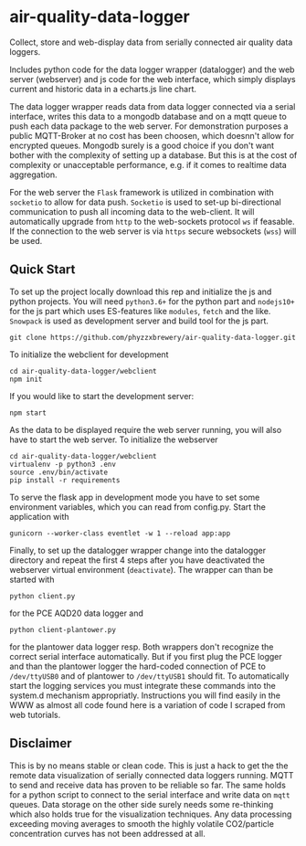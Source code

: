 # air-quality-data-logger
Collect, store and web-display data from serially connected air quality data loggers.

Includes python code for the data logger wrapper (datalogger) and the web server (webserver) and js code for the web interface, which simply displays current and historic data in a echarts.js line chart. 

The data logger wrapper reads data from data logger connected via a serial interface, writes this data to a mongodb database and on a mqtt queue to push each data package to the web server. For demonstration purposes a public MQTT-Broker at no cost has been choosen, which doesnn't allow for encrypted queues. Mongodb surely is a good choice if you don't want bother with the complexity of setting up a database. But this is at the cost of complexity or unacceptable performance, e.g. if it comes to realtime data aggregation. 

For the web server the ```Flask``` framework is utilized in combination with ```socketio``` to allow for data push. ```Socketio``` is used to set-up bi-directional communication to push all incoming data to the web-client. It will automatically upgrade from ```http``` to the web-sockets protocol ```ws``` if feasable. If the connection to the web server is via `https` secure websockets (`wss`) will be used.
## Quick Start
To set up the project locally download this rep and initialize the js and python projects. You will need `python3.6+` for the python part and `nodejs10+` for the js part which uses ES-features like `modules`, `fetch` and the like. `Snowpack` is used as development server and build tool for the js part.

    git clone https://github.com/phyzzxbrewery/air-quality-data-logger.git
    
To initialize the webclient for development


    cd air-quality-data-logger/webclient    
    npm init

If you would like to start the development server:

    npm start

As the data to be displayed require the web server running, you will also have to start the web server. To initialize the webserver

    cd air-quality-data-logger/webclient
    virtualenv -p python3 .env
    source .env/bin/activate
    pip install -r requirements
    
To serve the flask app in development mode you have to set some environment variables, which you can read from config.py. Start the application with

    gunicorn --worker-class eventlet -w 1 --reload app:app
    
Finally, to set up the datalogger wrapper change into the datalogger directory and repeat the first 4 steps after you have deactivated the webserver virtual environment (`deactivate`). The wrapper can than be started with

    python client.py
    
for the PCE AQD20 data logger and

    python client-plantower.py
    
for the plantower data logger resp.
Both wrappers don't recognize the correct serial interface automatically. But if you first plug the PCE logger and than the plantower logger the hard-coded connection of PCE to ```/dev/ttyUSB0``` and of plantower to `/dev/ttyUSB1` should fit. To automatically start the logging services you must integrate these commands into the system.d mechanism appropriatly. Instructions you will find easily in the WWW as almost all code found here is a variation of code I scraped from web tutorials.
## Disclaimer
This is by no means stable or clean code. This is just a hack to get the the remote data visualization of serially connected data loggers running. MQTT to send and receive data has proven to be reliable so far. The same holds for a python script to connect to the serial interface and write data on `mqtt` queues. Data storage on the other side surely needs some re-thinking which also holds true for the visualization techniques. Any data processing exceeding moving averages to smooth the highly volatile CO2/particle concentration curves has not been addressed at all. 
